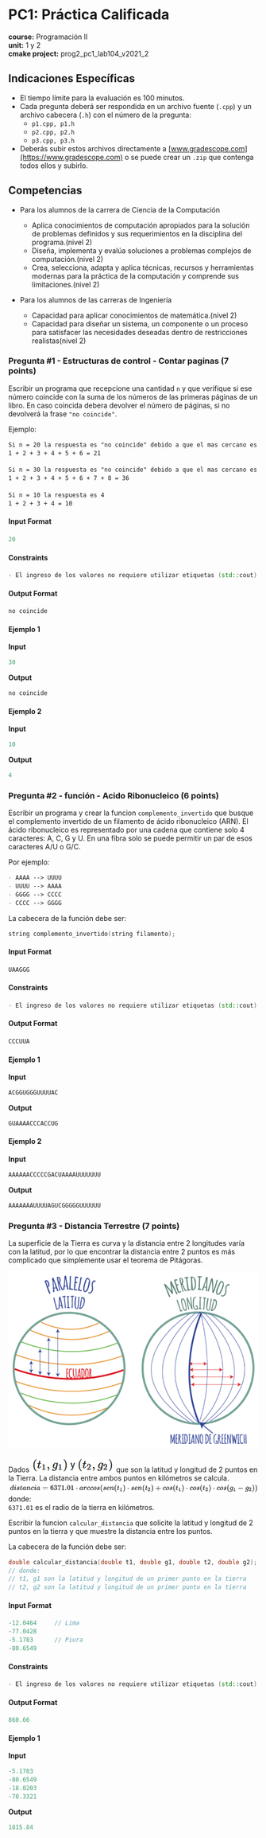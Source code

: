# PC1: Práctica Calificada
**course:** Programación II  
**unit:** 1 y 2   
**cmake project:** prog2_pc1_lab104_v2021_2

## Indicaciones Específicas
- El tiempo límite para la evaluación es 100 minutos.
- Cada pregunta deberá ser respondida en un archivo fuente (`.cpp`) y un archivo cabecera (`.h`) con el número de la pregunta:
    - `p1.cpp, p1.h`
    - `p2.cpp, p2.h`
    - `p3.cpp, p3.h`
- Deberás subir estos archivos directamente a [www.gradescope.com](https://www.gradescope.com) o se puede crear un `.zip` que contenga todos ellos y subirlo.

## Competencias
- Para los alumnos de la carrera de Ciencia de la Computación
    - Aplica conocimientos de computación apropiados para la solución de problemas definidos y sus requerimientos en la disciplina del programa.(nivel 2)
    - Diseña, implementa y evalúa soluciones a problemas complejos de computación.(nivel 2)
    - Crea, selecciona, adapta y aplica técnicas, recursos y herramientas modernas para la práctica de la computación y comprende sus limitaciones.(nivel 2)

- Para los alumnos de las carreras de Ingeniería
    - Capacidad para aplicar conocimientos de matemática.(nivel 2)
    - Capacidad para diseñar un sistema, un componente o un proceso para satisfacer las necesidades deseadas dentro de restricciones realistas(nivel 2)

### Pregunta #1 - Estructuras de control - Contar paginas (7 points)
  
Escribir un programa que recepcione una cantidad `n` y que verifique si ese número coincide con la suma de los números de las primeras páginas de un libro. En caso coincida debera devolver el número de páginas, si no devolverá la frase `"no coincide"`.

Ejemplo:
```markdown
Si n = 20 la respuesta es "no coincide" debido a que el mas cercano es 21
1 + 2 + 3 + 4 + 5 + 6 = 21

Si n = 30 la respuesta es "no coincide" debido a que el mas cercano es 36
1 + 2 + 3 + 4 + 5 + 6 + 7 + 8 = 36

Si n = 10 la respuesta es 4
1 + 2 + 3 + 4 = 10
```

#### Input Format
```cpp
20
```

#### Constraints
```cpp
- El ingreso de los valores no requiere utilizar etiquetas (std::cout)
```

#### Output Format
```cpp
no coincide
```
#### Ejemplo 1
**Input**
```cpp
30
```
**Output**
```cpp
no coincide
```

#### Ejemplo 2
**Input**
```cpp
10
```
**Output**
```cpp
4
```

### Pregunta #2 - función - Acido Ribonucleico (6 points)
  
Escribir un programa y crear la funcion `complemento_invertido` que busque el complemento invertido de un filamento de ácido ribonucleico (ARN). El ácido ribonucleico es representado por una cadena que contiene solo 4 caracteres: A, C, G y U. En una fibra solo se puede permitir un par de esos caracteres A/U o G/C.  

Por ejemplo: 
```markdown
- AAAA --> UUUU
- UUUU --> AAAA
- GGGG --> CCCC
- CCCC --> GGGG
```
La cabecera de la función debe ser:
```cpp
string complemento_invertido(string filamento);
```
#### Input Format
```cpp
UAAGGG
```

#### Constraints
```cpp
- El ingreso de los valores no requiere utilizar etiquetas (std::cout)
```

#### Output Format
```cpp
CCCUUA
```
#### Ejemplo 1
**Input**
```cpp
ACGGUGGGUUUUAC
```
**Output**
```cpp
GUAAAACCCACCUG
```

#### Ejemplo 2
**Input**
```cpp
AAAAAACCCCCGACUAAAAUUUUUUU
```
**Output**
```cpp
AAAAAAAUUUUAGUCGGGGGUUUUUU
```

### Pregunta #3 - Distancia Terrestre (7 points)

La superficie de la Tierra es curva y la distancia entre 2 longitudes varía con la latitud, por lo que encontrar la distancia entre 2 puntos es más complicado que simplemente usar el teorema de Pitágoras.

![img.png](img.png)

Dados ![img_2.png](img_2.png) que son la latitud y longitud de 2 puntos en la Tierra. La distancia entre ambos puntos en kilómetros se calcula.
![img_3.png](img_3.png)
donde:  
`6371.01` es el radio de la tierra en kilómetros.

Escribir la funcion `calcular_distancia` que solicite la latitud y longitud de 2 puntos en la tierra y que muestre la distancia entre los puntos.

La cabecera de la función debe ser:
```cpp
double calcular_distancia(double t1, double g1, double t2, double g2);
// donde:
// t1, g1 son la latitud y longitud de un primer punto en la tierra
// t2, g2 son la latitud y longitud de un primer punto en la tierra
```
#### Input Format
```cpp
-12.0464     // Lima
-77.0428
-5.1783      // Piura
-80.6549
```

#### Constraints
```cpp
- El ingreso de los valores no requiere utilizar etiquetas (std::cout)
```
#### Output Format
```cpp
860.66
```
#### Ejemplo 1
**Input**
```cpp
-5.1783
-80.6549
-18.0203
-70.3321
```
**Output**
```cpp
1815.84
```


